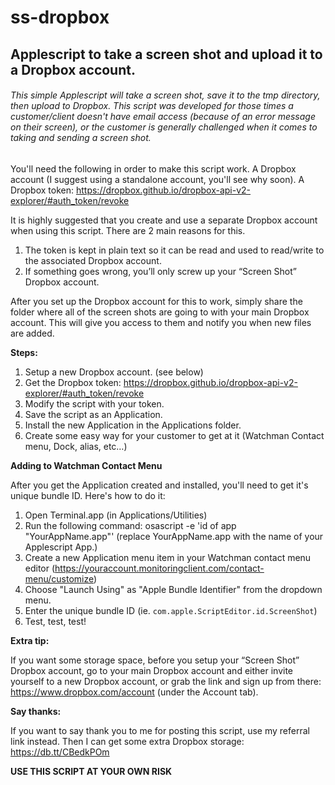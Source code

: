 # ss-dropbox
## Applescript to take a screen shot and upload it to a Dropbox account.
###### This simple Applescript will take a screen shot, save it to the tmp directory, then upload to Dropbox. This script was developed for those times a customer/client doesn't have email access (because of an error message on their screen), or the customer is generally challenged when it comes to taking and sending a screen shot.
You'll need the following in order to make this script work. A Dropbox account (I suggest using a standalone account, you'll see why soon). A Dropbox token: https://dropbox.github.io/dropbox-api-v2-explorer/#auth_token/revoke

It is highly suggested that you create and use a separate Dropbox account when using this script. There are 2 main reasons for this.

1. The token is kept in plain text so it can be read and used to read/write to the associated Dropbox account.
2. If something goes wrong, you’ll only screw up your “Screen Shot” Dropbox account.

After you set up the Dropbox account for this to work, simply share the folder where all of the screen shots are going to with your main Dropbox account. This will give you access to them and notify you when new files are added.

**Steps:**

1. Setup a new Dropbox account. (see below)
2. Get the Dropbox token: https://dropbox.github.io/dropbox-api-v2-explorer/#auth_token/revoke
3. Modify the script with your token.
4. Save the script as an Application.
5. Install the new Application in the Applications folder.
6. Create some easy way for your customer to get at it (Watchman Contact menu, Dock, alias, etc…)

**Adding to Watchman Contact Menu**

After you get the Application created and installed, you'll need to get it's unique bundle ID.  Here's how to do it:

1. Open Terminal.app (in Applications/Utilities)
2. Run the following command: osascript -e 'id of app "YourAppName.app"' (replace YourAppName.app with the name of your Applescript App.)
3. Create a new Application menu item in your Watchman contact menu editor (https://youraccount.monitoringclient.com/contact-menu/customize)
4. Choose "Launch Using" as "Apple Bundle Identifier" from the dropdown menu.
5. Enter the unique bundle ID (ie. `com.apple.ScriptEditor.id.ScreenShot`)
6. Test, test, test!

**Extra tip:**

If you want some storage space, before you setup your “Screen Shot” Dropbox account, go to your main Dropbox account and either invite yourself to a new Dropbox account, or grab the link and sign up from there: https://www.dropbox.com/account (under the Account tab).

**Say thanks:**

If you want to say thank you to me for posting this script, use my referral link instead. Then I can get some extra Dropbox storage: https://db.tt/CBedkPOm

**USE THIS SCRIPT AT YOUR OWN RISK**
